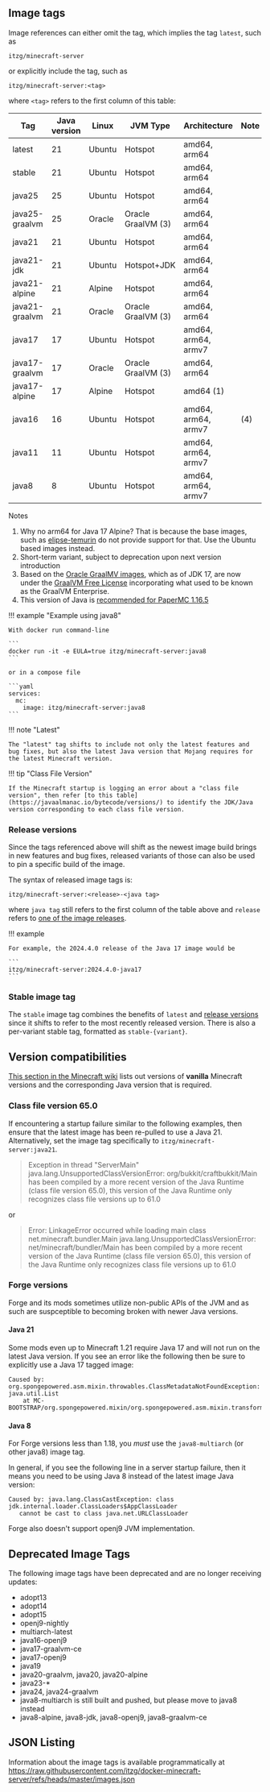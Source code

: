 ## Image tags

Image references can either omit the tag, which implies the tag `latest`, such as

    itzg/minecraft-server

or explicitly include the tag, such as

    itzg/minecraft-server:<tag>

where `<tag>` refers to the first column of this table:

| Tag            | Java version | Linux  | JVM Type           | Architecture        | Note |
|----------------|--------------|--------|--------------------|---------------------|------|
| latest         | 21           | Ubuntu | Hotspot            | amd64, arm64        |      |
| stable         | 21           | Ubuntu | Hotspot            | amd64, arm64        |      |
| java25         | 25           | Ubuntu | Hotspot            | amd64, arm64        |      |
| java25-graalvm | 25           | Oracle | Oracle GraalVM (3) | amd64, arm64        |      |   
| java21         | 21           | Ubuntu | Hotspot            | amd64, arm64        |      |
| java21-jdk     | 21           | Ubuntu | Hotspot+JDK        | amd64, arm64        |      |
| java21-alpine  | 21           | Alpine | Hotspot            | amd64, arm64        |      |
| java21-graalvm | 21           | Oracle | Oracle GraalVM (3) | amd64, arm64        |      |   
| java17         | 17           | Ubuntu | Hotspot            | amd64, arm64, armv7 |      |
| java17-graalvm | 17           | Oracle | Oracle GraalVM (3) | amd64, arm64        |      |   
| java17-alpine  | 17           | Alpine | Hotspot            | amd64  (1)          |      |
| java16         | 16           | Ubuntu | Hotspot            | amd64, arm64, armv7 | (4)  |
| java11         | 11           | Ubuntu | Hotspot            | amd64, arm64, armv7 |      |
| java8          | 8            | Ubuntu | Hotspot            | amd64, arm64, armv7 |      |

Notes

1. Why no arm64 for Java 17 Alpine? That is because the base images, such as [elipse-temurin](https://hub.docker.com/_/eclipse-temurin/tags?page=&page_size=&ordering=&name=17-jre-alpine) do not provide support for that. Use the Ubuntu based images instead.
2. Short-term variant, subject to deprecation upon next version introduction
3. Based on the [Oracle GraalMV images](https://blogs.oracle.com/java/post/new-oracle-graalvm-container-images), which as of JDK 17, are now under the [GraalVM Free License](https://blogs.oracle.com/java/post/graalvm-free-license) incorporating what used to be known as the GraalVM Enterprise.
4. This version of Java is [recommended for PaperMC 1.16.5](https://docs.papermc.io/paper/getting-started/#requirements)

!!! example "Example using java8"

    With docker run command-line
    
    ```
    docker run -it -e EULA=true itzg/minecraft-server:java8
    ```
    
    or in a compose file
    
    ```yaml
    services:
      mc:
        image: itzg/minecraft-server:java8
    ```

!!! note "Latest"

    The "latest" tag shifts to include not only the latest features and bug fixes, but also the latest Java version that Mojang requires for the latest Minecraft version.

!!! tip "Class File Version"

    If the Minecraft startup is logging an error about a "class file version", then refer [to this table](https://javaalmanac.io/bytecode/versions/) to identify the JDK/Java version corresponding to each class file version.

### Release versions

Since the tags referenced above will shift as the newest image build brings in new features and bug fixes, released variants of those can also be used to pin a specific build of the image.

The syntax of released image tags is:

    itzg/minecraft-server:<release>-<java tag>

where `java tag` still refers to the first column of the table above and `release` refers to [one of the image releases](https://github.com/itzg/docker-minecraft-server/releases).

!!! example

    For example, the 2024.4.0 release of the Java 17 image would be
    
    ```
    itzg/minecraft-server:2024.4.0-java17
    ```

### Stable image tag

The `stable` image tag combines the benefits of `latest` and [release versions](#release-versions) since it shifts to refer to the most recently released version. There is also a per-variant stable tag, formatted as `stable-{variant}`.

## Version compatibilities

[This section in the Minecraft wiki](https://minecraft.wiki/w/Tutorials/Update_Java#Why_update?) lists out versions of **vanilla** Minecraft versions and the corresponding Java version that is required.

### Class file version 65.0

If encountering a startup failure similar to the following examples, then ensure that the latest image has been re-pulled to use a Java 21. Alternatively, set the image tag specifically to `itzg/minecraft-server:java21`.

> Exception in thread "ServerMain" java.lang.UnsupportedClassVersionError: org/bukkit/craftbukkit/Main has been compiled by a more recent version of the Java Runtime (class file version 65.0), this version of the Java Runtime only recognizes class file versions up to 61.0

or

> Error: LinkageError occurred while loading main class net.minecraft.bundler.Main
java.lang.UnsupportedClassVersionError: net/minecraft/bundler/Main has been compiled by a more recent version of the Java Runtime (class file version 65.0), this version of the Java Runtime only recognizes class file versions up to 61.0


### Forge versions

Forge and its mods sometimes utilize non-public APIs of the JVM and as such are suspceptible to becoming broken with newer Java versions.

#### Java 21

Some mods even up to Minecraft 1.21 require Java 17 and will not run on the latest Java version. If you see an error like the following then be sure to explicitly use a Java 17 tagged image:

```
Caused by: org.spongepowered.asm.mixin.throwables.ClassMetadataNotFoundException: java.util.List
	at MC-BOOTSTRAP/org.spongepowered.mixin/org.spongepowered.asm.mixin.transformer.MixinPreProcessorStandard.transformMethod(MixinPreProcessorStandard.java:754)
```

#### Java 8

For Forge versions less than 1.18, you _must_ use the `java8-multiarch` (or other java8) image tag.

In general, if you see the following line in a server startup failure, then it means you need to be using Java 8 instead of the latest image Java version:

```
Caused by: java.lang.ClassCastException: class jdk.internal.loader.ClassLoaders$AppClassLoader 
   cannot be cast to class java.net.URLClassLoader
```

Forge also doesn't support openj9 JVM implementation.

## Deprecated Image Tags

The following image tags have been deprecated and are no longer receiving updates:

- adopt13
- adopt14
- adopt15
- openj9-nightly
- multiarch-latest
- java16-openj9
- java17-graalvm-ce
- java17-openj9
- java19
- java20-graalvm, java20, java20-alpine
- java23-*
- java24, java24-graalvm 
- java8-multiarch is still built and pushed, but please move to java8 instead
- java8-alpine, java8-jdk, java8-openj9, java8-graalvm-ce

## JSON Listing

Information about the image tags is available programmatically at <https://raw.githubusercontent.com/itzg/docker-minecraft-server/refs/heads/master/images.json>